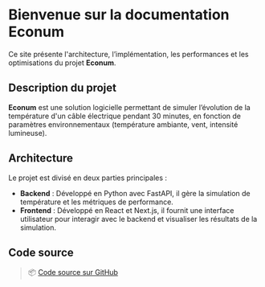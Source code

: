 # Bienvenue sur la documentation Econum

Ce site présente l'architecture, l’implémentation, les performances et les optimisations du projet **Econum**.

## Description du projet

**Econum** est une solution logicielle permettant de simuler l’évolution de la température d'un câble électrique pendant 30 minutes, en fonction de paramètres environnementaux (température ambiante, vent, intensité lumineuse).

## Architecture

Le projet est divisé en deux parties principales :  
- **Backend** : Développé en Python avec FastAPI, il gère la simulation de température et les métriques de performance.  
- **Frontend** : Développé en React et Next.js, il fournit une interface utilisateur pour interagir avec le backend et visualiser les résultats de la simulation.  

## Code source

> 📦 [Code source sur GitHub](https://github.com/Yalinkilinc-Omer/Econum-TP)
